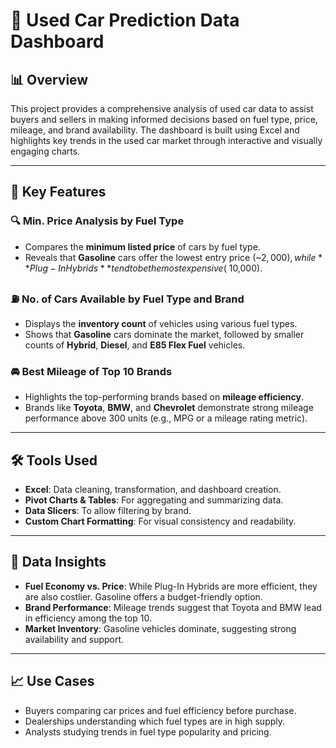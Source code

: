 # 🚗 Used Car Prediction Data Dashboard

## 📊 Overview

This project provides a comprehensive analysis of used car data to assist buyers and sellers in making informed decisions based on fuel type, price, mileage, and brand availability. The dashboard is built using Excel and highlights key trends in the used car market through interactive and visually engaging charts.

---

## 📌 Key Features

### 🔍 Min. Price Analysis by Fuel Type
- Compares the **minimum listed price** of cars by fuel type.
- Reveals that **Gasoline** cars offer the lowest entry price (~$2,000), while **Plug-In Hybrids** tend to be the most expensive (~$10,000).

### ⛽ No. of Cars Available by Fuel Type and Brand
- Displays the **inventory count** of vehicles using various fuel types.
- Shows that **Gasoline** cars dominate the market, followed by smaller counts of **Hybrid**, **Diesel**, and **E85 Flex Fuel** vehicles.

### 🚘 Best Mileage of Top 10 Brands
- Highlights the top-performing brands based on **mileage efficiency**.
- Brands like **Toyota**, **BMW**, and **Chevrolet** demonstrate strong mileage performance above 300 units (e.g., MPG or a mileage rating metric).

---

## 🛠 Tools Used

- **Excel**: Data cleaning, transformation, and dashboard creation.
- **Pivot Charts & Tables**: For aggregating and summarizing data.
- **Data Slicers**: To allow filtering by brand.
- **Custom Chart Formatting**: For visual consistency and readability.

---

## 📁 Data Insights

- **Fuel Economy vs. Price**: While Plug-In Hybrids are more efficient, they are also costlier. Gasoline offers a budget-friendly option.
- **Brand Performance**: Mileage trends suggest that Toyota and BMW lead in efficiency among the top 10.
- **Market Inventory**: Gasoline vehicles dominate, suggesting strong availability and support.

---

## 📈 Use Cases

- Buyers comparing car prices and fuel efficiency before purchase.
- Dealerships understanding which fuel types are in high supply.
- Analysts studying trends in fuel type popularity and pricing.
